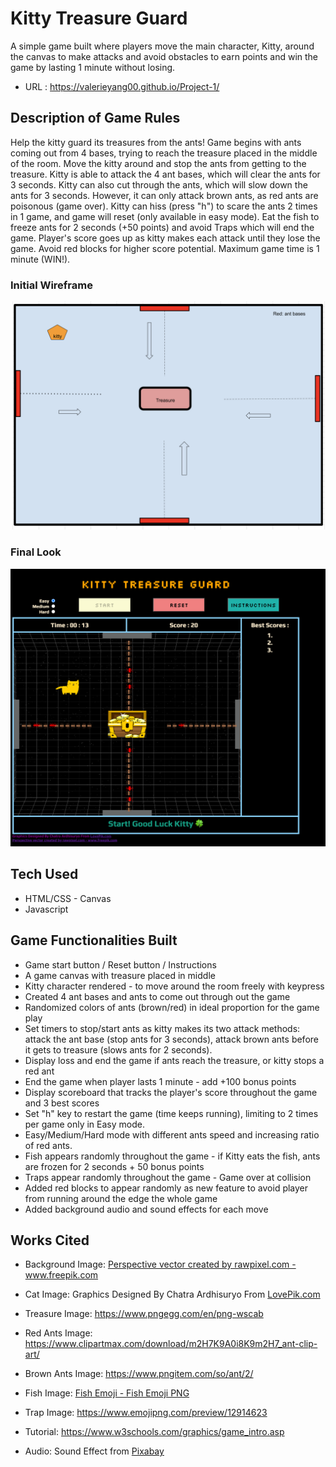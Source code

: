 # Kitty Treasure Guard 
A simple game built where players move the main character, Kitty, around the canvas to make attacks and avoid obstacles to earn points and win the game by lasting 1 minute without losing.
* URL : https://valerieyang00.github.io/Project-1/

## Description of Game Rules
Help the kitty guard its treasures from the ants! 
Game begins with ants coming out from 4 bases, trying to reach the treasure placed in the middle of the room. Move the kitty around and stop the ants from getting to the treasure. Kitty is able to attack the 4 ant bases, which will clear the ants for 3 seconds. Kitty can also cut through the ants, which will slow down the ants for 3 seconds. However, it can only attack brown ants, as red ants are poisonous (game over). Kitty can hiss (press "h") to scare the ants 2 times in 1 game, and game will reset (only available in easy mode). Eat the fish to freeze ants for 2 seconds (+50 points) and avoid Traps which will end the game. Player's score goes up as kitty makes each attack until they lose the game. Avoid red blocks for higher score potential. Maximum game time is 1 minute (WIN!).

### Initial Wireframe
![Wireframe](./media/initial%20wireframe.png)

### Final Look

![Final](./media/Final%20game.png)

## Tech Used

* HTML/CSS - Canvas
* Javascript

## Game Functionalities Built

* Game start button / Reset button / Instructions 
* A game canvas with treasure placed in middle
* Kitty character rendered - to move around the room freely with keypress
* Created 4 ant bases and ants to come out through out the game
* Randomized colors of ants (brown/red) in ideal proportion for the game play
* Set timers to stop/start ants as kitty makes its two attack methods: attack the ant base (stop ants for 3 seconds), attack brown ants before it gets to treasure (slows ants for 2 seconds). 
* Display loss and end the game if ants reach the treasure, or kitty stops a red ant
* End the game when player lasts 1 minute - add +100 bonus points
* Display scoreboard that tracks the player's score throughout the game and 3 best scores
* Set "h" key to restart the game (time keeps running), limiting to 2 times per game only in Easy mode.
* Easy/Medium/Hard mode with different ants speed and increasing ratio of red ants.
* Fish appears randomly throughout the game -  if Kitty eats the fish, ants are frozen for 2 seconds + 50 bonus points
* Traps appear randomly throughout the game - Game over at collision
* Added red blocks to appear randomly as new feature to avoid player from running around the edge the whole game
* Added background audio and sound effects for each move

## Works Cited

* Background Image:
<a href="https://www.freepik.com/vectors/perspective">Perspective vector created by rawpixel.com - www.freepik.com</a>

* Cat Image:
Graphics Designed By Chatra Ardhisuryo From <a href="https://lovepik.com/image-450071496/cartoon-yellow-cat-vector-illustration.html">LovePik.com</a>

* Treasure Image:
https://www.pngegg.com/en/png-wscab

* Red Ants Image:
https://www.clipartmax.com/download/m2H7K9A0i8K9m2H7_ant-clip-art/

* Brown Ants Image:
https://www.pngitem.com/so/ant/2/

* Fish Image:
<a href="https://flyclipart.com/fish-emoji-fish-emoji-png-763466">Fish Emoji - Fish Emoji PNG</a>

* Trap Image:
https://www.emojipng.com/preview/12914623

* Tutorial:
https://www.w3schools.com/graphics/game_intro.asp

* Audio:
Sound Effect from <a href="https://pixabay.com/sound-effects/?utm_source=link-attribution&amp;utm_medium=referral&amp;utm_campaign=music&amp;utm_content=6896">Pixabay</a>

